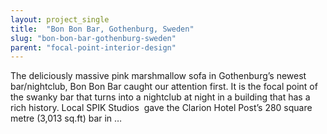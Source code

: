 ```yaml
---
layout: project_single
title:  "Bon Bon Bar, Gothenburg, Sweden"
slug: "bon-bon-bar-gothenburg-sweden"
parent: "focal-point-interior-design"
---
```

The deliciously massive pink marshmallow sofa in Gothenburg’s newest bar/nightclub, Bon Bon Bar caught our attention first. It is the focal point of the swanky bar that turns into a nightclub at night in a building that has a rich history. Local SPIK Studios  gave the Clarion Hotel Post’s 280 square metre (3,013 sq.ft) bar in …